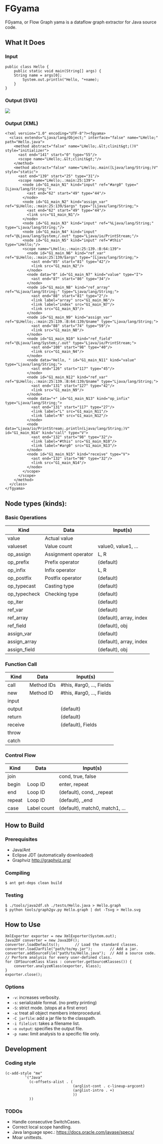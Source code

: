 # FGyama

FGyama, or Flow Graph yama is a dataflow graph extractor for Java source code.


## What It Does

### Input

    public class Hello {
        public static void main(String[] args) {
    	String name = args[0];
            System.out.println("Hello, "+name);
        }
    }

### Output (SVG)

<img src="docs/img/Hello.svg">

### Output (XML)

    <?xml version="1.0" encoding="UTF-8"?><fgyama>
      <class extends="Ljava/lang/Object;" interface="false" name="LHello;" path="Hello.java">
        <method abstract="false" name="LHello;.&lt;clinit&gt;()V" style="initializer">
          <ast end="141" start="0" type="55"/>
          <scope name="LHello;.&lt;clinit&gt;"/>
        </method>
        <method abstract="false" name="LHello;.main([Ljava/lang/String;)V" style="static">
          <ast end="139" start="25" type="31"/>
          <scope name="LHello;.:main:25:139">
            <node id="G1_main_N1" kind="input" ref="#arg0" type="[Ljava/lang/String;">
              <ast end="62" start="49" type="44"/>
            </node>
            <node id="G1_main_N2" kind="assign_var" ref="$LHello;.:main:25:139/$args" type="[Ljava/lang/String;">
              <ast end="62" start="49" type="44"/>
              <link src="G1_main_N1"/>
            </node>
            <node id="G1_main_N3" kind="input" ref="%Ljava/lang/String;" type="Ljava/lang/String;"/>
            <node id="G1_main_N4" kind="input" ref="@Ljava/lang/System;/.out" type="Ljava/io/PrintStream;"/>
            <node id="G1_main_N5" kind="input" ref="#this" type="LHello;"/>
            <scope name="LHello;.:main:25:139.:B:64:139">
              <node id="G1_main_N6" kind="ref_var" ref="$LHello;.:main:25:139/$args" type="[Ljava/lang/String;">
                <ast end="85" start="81" type="42"/>
                <link src="G1_main_N2"/>
              </node>
              <node data="0" id="G1_main_N7" kind="value" type="I">
                <ast end="87" start="86" type="34"/>
              </node>
              <node id="G1_main_N8" kind="ref_array" ref="%Ljava/lang/String;" type="Ljava/lang/String;">
                <ast end="88" start="81" type="2"/>
                <link label="array" src="G1_main_N6"/>
                <link label="index" src="G1_main_N7"/>
                <link src="G1_main_N3"/>
              </node>
              <node id="G1_main_N9" kind="assign_var" ref="$LHello;.:main:25:139.:B:64:139/$name" type="Ljava/lang/String;">
                <ast end="88" start="74" type="59"/>
                <link src="G1_main_N8"/>
              </node>
              <node id="G1_main_N10" kind="ref_field" ref="@Ljava/lang/System;/.out" type="Ljava/io/PrintStream;">
                <ast end="108" start="98" type="40"/>
                <link src="G1_main_N4"/>
              </node>
              <node data="Hello, " id="G1_main_N11" kind="value" type="Ljava/lang/String;">
                <ast end="126" start="117" type="45"/>
              </node>
              <node id="G1_main_N12" kind="ref_var" ref="$LHello;.:main:25:139.:B:64:139/$name" type="Ljava/lang/String;">
                <ast end="131" start="127" type="42"/>
                <link src="G1_main_N9"/>
              </node>
              <node data="+" id="G1_main_N13" kind="op_infix" type="Ljava/lang/String;">
                <ast end="131" start="117" type="27"/>
                <link label="L" src="G1_main_N11"/>
                <link label="R" src="G1_main_N12"/>
              </node>
              <node data="Ljava/io/PrintStream;.println(Ljava/lang/String;)V" id="G1_main_N14" kind="call" type="V">
                <ast end="132" start="98" type="32"/>
                <link label="#this" src="G1_main_N10"/>
                <link label="#arg0" src="G1_main_N13"/>
              </node>
              <node id="G1_main_N15" kind="receive" type="V">
                <ast end="132" start="98" type="32"/>
                <link src="G1_main_N14"/>
              </node>
            </scope>
          </scope>
        </method>
      </class>
    </fgyama>

## Node types (kinds):

### Basic Operations

| Kind         | Data                | Input(s)                       |
| ------------ | ------------------- | -------------------------------|
| value        | Actual value        |                                |
| valueset     | Value count         | value0, value1, ...            |
| op_assign    | Assignment operator | L, R                           |
| op_prefix    | Prefix operator     | (default)                      |
| op_infix     | Infix operator      | L, R                           |
| op_postfix   | Postfix operator    | (default)                      |
| op_typecast  | Casting type        | (default)                      |
| op_typecheck | Checking type       | (default)                      |
| op_iter      |                     | (default)                      |
| ref_var      |                     | (default)                      |
| ref_array    |                     | (default), array, index        |
| ref_field    |                     | (default), obj                 |
| assign_var   |                     | (default)                      |
| assign_array |                     | (default), array, index        |
| assign_field |                     | (default), obj                 |

### Function Call

| Kind         | Data                | Input(s)                       |
| ------------ | ------------------- | -------------------------------|
| call         | Method IDs          | #this, #arg0, ..., Fields      |
| new          | Method ID           | #this, #arg0, ..., Fields      |
| input        |                     |                                |
| output       |                     | (default)                      |
| return       |                     | (default)                      |
| receive      |                     | (default), Fields              |
| throw        |                     |                                |
| catch        |                     |                                |

### Control Flow

| Kind         | Data                | Input(s)                       |
| ------------ | ------------------- | -------------------------------|
| join         |                     | cond, true, false              |
| begin        | Loop ID             | enter, repeat                  |
| end          | Loop ID             | (default), cond, _repeat       |
| repeat       | Loop ID             | (default), _end                |
| case         | Label count         | (default), match0, match1, ... |


## How to Build

### Prerequisites

  * Java/Ant
  * Eclipse JDT (automatically downloaded)
  * Graphviz http://graphviz.org/

### Compiling

    $ ant get-deps clean build

### Testing

    $ ./tools/java2df.sh ./tests/Hello.java > Hello.graph
    $ python tools/graph2gv.py Hello.graph | dot -Tsvg > Hello.svg


## How to Use

    XmlExporter exporter = new XmlExporter(System.out);
    Java2DF converter = new Java2DF();
    converter.loadDefaults();       // Load the standard classes.
    converter.loadJarFile("path/to/my.jar");        // Add a jar.
    converter.addSourceFile("path/to/Hello.java");  // Add a source code.
    // Perform analysis for every user-defined class.
    for (DFSourceKlass klass : converter.getSourceKlasses()) {
        converter.analyzeKlass(exporter, klass);
    }
    exporter.close();

### Options

 * `-v`: increases verbosity.
 * `-s`: serializable format. (no pretty printing)
 * `-S`: strict mode. (stops at a first error)
 * `-a`: treat all object members interprocedural.
 * `-C jarfile`: add a jar file to the classpath.
 * `-i filelist`: takes a filename list.
 * `-o output`: specifies the output file.
 * `-p name`: limit analysis to a specific file only.


## Development

### Coding style

    (c-add-style "me"
             '("Java"
               (c-offsets-alist . (
                                   (arglist-cont . c-lineup-argcont)
                                   (arglist-intro . +)
                                   ))
               ))

### TODOs

  * Handle consecutive SwitchCases.
  * Correct local scope handling.
  * Java language spec.: https://docs.oracle.com/javase/specs/
  * Moar unittests.
